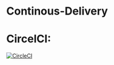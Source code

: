 # Continous-Delivery

# CircelCI:
[![CircleCI](https://dl.circleci.com/status-badge/img/null/Leeniy/Continous-Delivery/tree/main.svg?style=svg)](https://dl.circleci.com/status-badge/redirect/null/Leeniy/Continous-Delivery/tree/main)